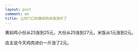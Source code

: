 ```yaml
---
layout: post
comment: on
title: 公司门口的黄焖鸡米饭涨价了
---
```


<!--excerpt-->

黄焖鸡小份从23涨到25元，大份从25涨到27元，米饭从1元涨到2元。

店主说今天鸡肉进价一斤涨了2元。
